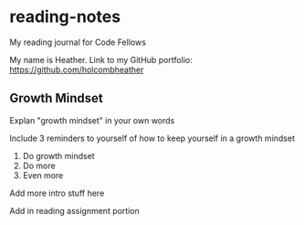 # reading-notes
My reading journal for Code Fellows

My name is Heather. 
Link to my GitHub portfolio: https://github.com/holcombheather  

## Growth Mindset 

Explan "growth mindset" in your own words

Include 3 reminders to yourself of how to keep yourself in a growth mindset
1. Do growth mindset
2. Do more
3. Even more

Add more intro stuff here

Add in reading assignment portion 
